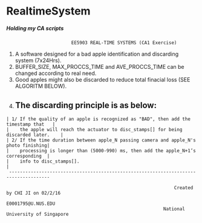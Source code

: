 # RealtimeSystem
##### Holding my CA scripts

                            EE5903 REAL-TIME SYSTEMS (CA1 Exercise)                            
                                                                                               
  1. A software designed for a bad apple identification and discarding system (7x24Hrs).       
  2. BUFFER_SIZE, MAX_PROCCS_TIME and AVE_PROCCS_TIME can be changed according to real need.   
  3. Good apples might also be discarded to reduce total finacial loss (SEE ALGORITM BELOW).   
  4. The discarding principle is as below:                                                     
     -------------------------------------------------------------------------------------     
    | 1/ If the quality of an apple is recognized as "BAD", then add the timestamp that   |    
    |    the apple will reach the actuator to disc_stamps[] for being discarded later.    |    
    | 2/ If the time duration between apple_N passing camera and apple_N's photo finishing|    
    |    processing is longer than (5000-990) ms, then add the apple_N+1’s corresponding  |    
    |    info to disc_stamps[].                                                           |    
     -------------------------------------------------------------------------------------     
                                                                                               
                                                                  Created by CHI JI on 02/2/16 
                                                                            E0001795@U.NUS.EDU 
                                                              National University of Singapore 
 
